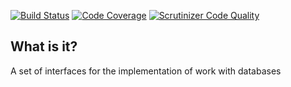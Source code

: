 [![Build Status](https://travis-ci.org/php-service-bus/storage-common.svg?branch=master)](https://travis-ci.org/php-service-bus/storage-common)
[![Code Coverage](https://scrutinizer-ci.com/g/php-service-bus/storage-common/badges/coverage.png?b=master)](https://scrutinizer-ci.com/g/php-service-bus/storage-common/?branch=master)
[![Scrutinizer Code Quality](https://scrutinizer-ci.com/g/php-service-bus/storage-common/badges/quality-score.png?b=master)](https://scrutinizer-ci.com/g/php-service-bus/storage-common/?branch=master)

## What is it?

A set of interfaces for the implementation of work with databases
